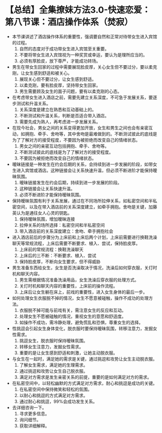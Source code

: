 # 【总结】全集撩妹方法3.0-快速恋爱：第八节课：酒店操作体系（焚寂）

-   本节课讲述了酒店操作体系的重要性，强调要自然和正常对待带女生进入宾馆的过程。
    1.  自然的态度对于成功带女生进入宾馆至关重要。
    2.  不要将带女生进入宾馆视为一种奖赏或幸运，要认为是理所应当的。
    3.  必须有厚脸皮，放下尊严，才能成功转场。
-   男生在带女生回家的过程中需要展现脸皮厚，关心女生但不要过分，要以柔克刚，让女生感到舒适和被关心。
    1.  展现关心但不要过分，让女生感到舒适。
    2.  以柔克刚，要有脸皮厚，坚持带女生回家。
    3.  男生需要顾及女生的面子问题，要有以柔克刚的心态。
-   在考虑带女生进入酒店之前，需要先建立关系深度，不可急于发展关系，要逐步测试和升温关系。
    1.  关系深度是建立在熟悉和互动基础上的。
    2.  不断测试和升温关系，判断是否适合带入酒店。
    3.  需要先成为熟人，再考虑进一步发展关系。
-   在现今社会，男女之间的关系变得更加开放，女生和男生之间也会有亲密互动，如拥抱、牵手、舍吻等，其中舍吻是最难做到的。不断测试彼此的底线是为了了解对方的接受程度，不要因为被拒绝而改变自己的情绪状态。
    1.  男女之间的亲密互动包括拥抱、牵手、舍吻等。
    2.  不断测试彼此的底线是为了了解对方的接受程度。
    3.  不要因为被拒绝而改变自己的情绪状态。
-   暧昧链接是一种发生在约会后期的关系，会持续到进一步发展的阶段，如带女生进入宾馆或酒店。这种链接会让关系快速升温，但必须不断进阶才能保持暧昧氛围。
    1.  暧昧链接发生在约会后期，持续到进一步发展的阶段。
    2.  这种链接会让关系快速升温。
    3.  必须不断进阶才能保持暧昧氛围。
-   保持暧昧氛围有利于关系发展，通过在不同场所拉伸关系，如私密空间和半私密空间，以及在带入酒店前的关系深度建立，如牵手拥抱。舍吻是关键，加藤英认为是通往女人心灵的钥匙。
    1.  保持暧昧氛围，增加暧昧连接
    2.  拉伸关系的场所选择：私密空间和半私密空间
    3.  带入酒店前的关系深度建立：舍吻、牵手拥抱社会
-   进入酒店前后的步骤分为上床前和上床后两个计划，上床前需要进行换鞋洗澡聊天等常规流程，上床后需要不断要求、植入、尝试，保持脸皮厚。
    1.  上床前的常规流程：换鞋洗澡聊天
    2.  上床后的三不断：不断要求、植入、尝试
    3.  保持脸皮厚，不断向女生要求，但不得威胁
-   男生准备东西给女生，女生是否洗澡取决于情况，洗澡后如何穿衣服，关灯时机和聊天内容。
    1.  男生需根据情况准备洗澡用品，女生洗澡后穿衣服的处理方式。
    2.  关灯时机和聊天内容的重要性，上床前的操作流程。
    3.  上床后让女生躺在床上，前戏的重要性，进入女生身体的最后一步。
-   如何处理女生衣服脱不掉的情况，女生不愿意被碰触，操作不成功的处理方法。
    1.  衣服脱不掉可能与前戏有关，需注意女生的反应和互动。
    2.  处理女生不愿被碰触的情况，重视女生的意愿和舒适度。
    3.  如操作不成功，需冷静处理，避免慌乱和恐惧，尊重女生的选择。
-   性挑逗会引起女生身体变化，脱衣服时要保持暧昧氛围，转移注意力，发掘女性需求。
    1.  挑逗女生，脱衣服时保持暧昧氛围。
    2.  转移女生注意力，发掘女性需求。
    3.  重要的是让女生感到舒适和刺激，让她主动脱衣服。
-   与女生在一起时，满足她的需求是关键，通过挑逗和攻势让女生主动脱衣服。
    1.  了解女生需求，满足她的生理需求。
    2.  通过挑逗和攻势让女生自己脱衣服。
    3.  满足对方需求是发生亲密关系的前提，重要的是如何满足对方的需求。
-   在私密空间中，以轻松幽默的方式满足对方需求，耐心和挑逗是成功的关键。
    1.  在私密空间中保持微笑和轻松的氛围。
    2.  以耐心和挑逗的方式满足对方需求。
    3.  通过耐心和挑逗，99%会成功发生关系。
-   去详细咨询一下。
    1.  寻求更多信息。
    2.  询问细节。
    3.  获取详细解释。
